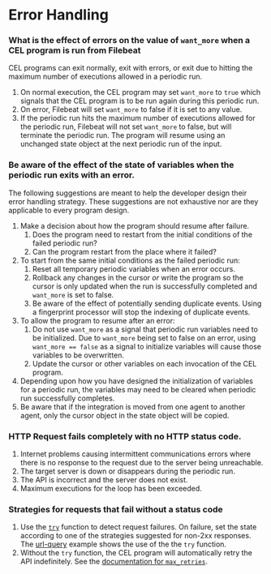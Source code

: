 # Error Handling

### What is the effect of errors on the value of `want_more` when a CEL program is run from Filebeat

CEL programs can exit normally, exit with errors, or exit due to hitting the
maximum number of executions allowed in a periodic run.
1. On normal execution, the CEL program may set `want_more` to `true` which
   signals that the CEL program is to be run again during this periodic run.
2. On error, Filebeat will set `want_more` to false if it is set to any value.
3. If the periodic run hits the maximum number of executions allowed for the 
   periodic run, Filebeat will not set `want_more` to false, but will terminate
   the periodic run. The program will resume using an unchanged state object at
   the next periodic run of the input.

### Be aware of the effect of the state of variables when the periodic run exits with an error.

The following suggestions are meant to help the developer design their error 
handling strategy. These suggestions are not exhaustive nor are they
applicable to every program design.
1. Make a decision about how the program should resume after failure. 
   1. Does the program need to restart from the initial conditions of the failed
      periodic run?
   2. Can the program restart from the place where it failed?
2. To start from the same initial conditions as the failed periodic run:
   1. Reset all temporary periodic variables when an error occurs.
   2. Rollback any changes in the cursor _or_ write the program so the cursor
      is only updated when the run is successfully completed and `want_more` is 
      set to false.
   3. Be aware of the effect of potentially sending duplicate events. Using a
      fingerprint processor will stop the indexing of duplicate events. 
3. To allow the program to resume after an error:
   1. Do not use `want_more` as a signal that periodic run variables need
      to be initialized. Due to `want_more` being set to false on an error, using
      `want_more == false` as a signal to initialize variables will cause 
      those variables to be overwritten.
   2. Update the cursor or other variables on each invocation of the CEL 
      program.
4. Depending upon how you have designed the initialization of variables for a
   periodic run, the variables may need to be cleared when periodic run 
   successfully completes.
5. Be aware that if the integration is moved from one agent to another agent,
   only the cursor object in the state object will be copied. 

### HTTP Request fails completely with no HTTP status code.

1. Internet problems causing intermittent communications errors where there
   is no response to the request due to the server being unreachable.
2. The target server is down or disappears during the periodic run.
3. The API is incorrect and the server does not exist.
4. Maximum executions for the loop has been exceeded. 

### Strategies for requests that fail without a status code

1. Use the [`try`](https://pkg.go.dev/github.com/elastic/mito/lib#hdr-Try-Try)
   function to detect request failures. On failure, set the state according to
   one of the strategies suggested for non-2xx responses.
   The [url-query](../examples/url-query/basic_auth_manual_next_link/basic_auth_manual_next.yml.hbs)
   example shows the use of the the `try` function.
2. Without the `try` function, the CEL program will automatically retry the API 
   indefinitely. See the [documentation for `max_retries`](https://www.elastic.co/docs/reference/beats/filebeat/elasticsearch-output#_max_retries).

